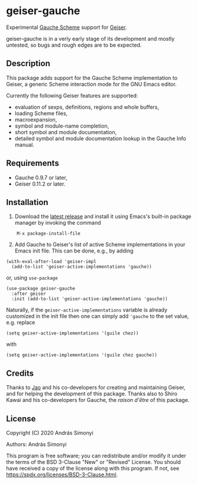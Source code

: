 # geiser-gauche

Experimental [Gauche Scheme](http://practical-scheme.net/gauche/) support for [Geiser](https://gitlab.com/jaor/geiser/). 

geiser-gauche is in a verly early stage of its development and mostly untested, so bugs and rough edges are to be expected.

## Description

This package adds support for the Gauche Scheme implementation to Geiser, a generic Scheme interaction mode for the GNU Emacs editor. 

Currently the following Geiser features are supported:
+ evaluation of sexps, definitions, regions and whole buffers,
+ loading Scheme files,
+ macroexpansion,
+ symbol and module-name completion,
+ short symbol and module documentation,
+ detailed symbol and module documentation lookup in the Gauche Info manual.

## Requirements

+ Gauche 0.9.7 or later,
+ Geiser 0.11.2 or later.

## Installation

1. Download the [latest release](https://gitlab.com/emacs-geiser/gauche/uploads/e949564ad09da2093bdd23ba04f4041a/geiser-gauche-0.0.1.tar) and install it using Emacs's built-in package manager by invoking the command
```
    M-x package-install-file
```
2. Add Gauche to Geiser's list of active Scheme implementations in your Emacs init file. This can be done, e.g., by adding
```emacs-lisp
(with-eval-after-load 'geiser-impl
  (add-to-list 'geiser-active-implementations 'gauche))
```
or, using `use-package`
```emacs-lisp
(use-package geiser-gauche
  :after geiser
  :init (add-to-list 'geiser-active-implementations 'gauche))
```
Naturally, if the `geiser-active-implementations` variable is already customized in the init file then one can simply add `'gauche` to the set value, e.g. replace 
```emacs-lisp
(setq geiser-active-implementations '(guile chez))
```
with 
```emacs-lisp
(setq geiser-active-implementations '(guile chez gauche))
```
## Credits
Thanks to [Jao](https://gitlab.com/jaor) and his co-developers for creating and maintaining Geiser, and for helping the development of this package. Thanks also to Shiro Kawai and his co-developers for Gauche, the _raison d'être_ of this package.
## License
Copyright (C) 2020 András Simonyi

Authors: András Simonyi

This program is free software; you can redistribute and/or modify it under the terms of the BSD 3-Clause "New" or "Revised" License. You should have received a copy of the license along with this program. If not, see https://spdx.org/licenses/BSD-3-Clause.html.
